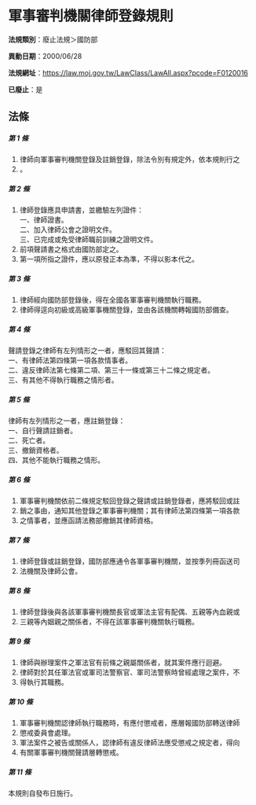 # 軍事審判機關律師登錄規則

**法規類別**：廢止法規＞國防部

**異動日期**：2000/06/28  

**法規網址**：https://law.moj.gov.tw/LawClass/LawAll.aspx?pcode=F0120016

**已廢止**：是



## 法條
##### 第 1 條
1. 律師向軍事審判機關登錄及註銷登錄，除法令別有規定外，依本規則行之
1. 。

##### 第 2 條
1. 律師登錄應具申請書，並繳驗左列證件：  
一、律師證書。  
二、加入律師公會之證明文件。  
三、已完成或免受律師職前訓練之證明文件。
1. 前項聲請書之格式由國防部定之。
1. 第一項所指之證件，應以原發正本為準，不得以影本代之。

##### 第 3 條
1. 律師經向國防部登錄後，得在全國各軍事審判機關執行職務。
1. 律師得逕向初級或高級軍事機關登錄，並由各該機關轉報國防部備查。

##### 第 4 條
聲請登錄之律師有左列情形之一者，應駁回其聲請：  
一、有律師法第四條第一項各款情事者。  
二、違反律師法第七條第二項、第三十一條或第三十二條之規定者。  
三、有其他不得執行職務之情形者。

##### 第 5 條
律師有左列情形之一者，應註銷登錄：  
一、自行聲請註銷者。  
二、死亡者。  
三、撤銷資格者。  
四、其他不能執行職務之情形。

##### 第 6 條
1. 軍事審判機關依前二條規定駁回登錄之聲請或註銷登錄者，應將駁回或註
1. 銷之事由，通知其他登錄之軍事審判機關；其有律師法第四條第一項各款
1. 之情事者，並應函請法務部撤銷其律師資格。

##### 第 7 條
1. 律師登錄或註銷登錄，國防部應通令各軍事審判機關，並按季列冊函送司
1. 法機關及律師公會。

##### 第 8 條
1. 律師登錄後與各該軍事審判機關長官或軍法主官有配偶、五親等內血親或
1. 三親等內姻親之關係者，不得在該軍事審判機關執行職務。

##### 第 9 條
1. 律師與辦理案件之軍法官有前條之親屬關係者，就其案件應行迴避。
1. 律師對於其任軍法官或軍司法警察官、軍司法警察時曾經處理之案件，不
1. 得執行其職務。

##### 第 10 條
1. 軍事審判機關認律師執行職務時，有應付懲戒者，應層報國防部轉送律師
1. 懲戒委員會處理。
1. 軍法案件之被告或關係人，認律師有違反律師法應受懲戒之規定者，得向
1. 有關軍事審判機關聲請層轉懲戒。

##### 第 11 條
本規則自發布日施行。


